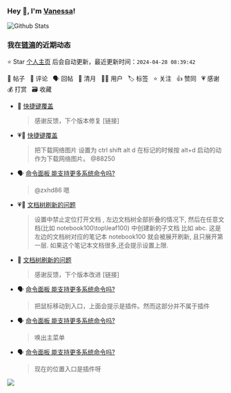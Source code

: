 ### Hey 👋, I'm [Vanessa](http://vanessa.b3log.org/)!

![Github Stats](https://github-readme-stats.vercel.app/api?username=Vanessa219&show_icons=true)

<!--events start -->

### 我在[链滴](https://ld246.com)的近期动态

⭐️ Star [个人主页](https://github.com/Vanessa219/Vanessa219) 后会自动更新，最近更新时间：`2024-04-28 08:39:42`

📝 帖子 &nbsp; 💬 评论 &nbsp; 🗣 回帖 &nbsp; 🌙 清月 &nbsp; 👨‍💻 用户 &nbsp; 🏷️ 标签 &nbsp; ⭐️ 关注 &nbsp; 👍 赞同 &nbsp; 💗 感谢 &nbsp; 💰 打赏 &nbsp; 🗃 收藏

* 💬 [快捷键覆盖](https://ld246.com/article/1714199064656/comment/1714204785350#comments)

  > 感谢反馈，下个版本修复 [链接]
* 💗📝 [快捷键覆盖](https://ld246.com/article/1714199064656)

  > 把下载网络图片 设置为 ctrl shift alt d 在标记的时候按 alt+d 启动的动作为下载网络图片。 @88250
* 🗣 [命令面板 能支持更多系统命令吗?](https://ld246.com/article/1713955768567/comment/1714105330370#comments)

  > @zxhd86 嗯
* 💗📝 [文档树刷新的问题](https://ld246.com/article/1714122378350)

  > 设置中禁止定位打开文档 , 左边文档树全部折叠的情况下, 然后在任意文档(比如 notebook100\top\leaf100) 中创建新的子文档 比如 abc. 这是左边的文档树对应的笔记本 notebook100 就会被展开刷新, 且只展开第一层. 如果这个笔记本文档很多,还会提示设置上限.
* 💬 [文档树刷新的问题](https://ld246.com/article/1714122378350/comment/1714141201255#comments)

  > 感谢反馈，下个版本改进 [链接]
* 🗣 [命令面板 能支持更多系统命令吗?](https://ld246.com/article/1713955768567/comment/1714105330370#comments)

  > 把鼠标移动到入口，上面会提示是插件。然而这部分并不属于插件
* 🗣 [命令面板 能支持更多系统命令吗?](https://ld246.com/article/1713955768567/comment/1714115726466#comments)

  > 唤出主菜单
* 🗣 [命令面板 能支持更多系统命令吗?](https://ld246.com/article/1713955768567/comment/1714023279925#comments)

  > 现在的位置入口是插件呀


<!--events end -->

<a title="Hits" target="_blank" href="https://github.com/Vanessa219/Vanessa219"><img src="https://hits.b3log.org/Vanessa219/Vanessa219.svg"></a>
